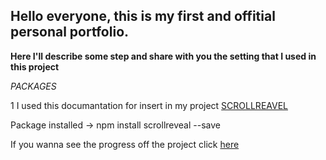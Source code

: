 ## Hello everyone, this is my first and offitial personal portfolio.

**Here I'll describe some step and share with you the setting that I used in this project**

*PACKAGES*

1 I used this documantation for insert in my project [SCROLLREAVEL](https://scrollrevealjs.org/guide/hello-world.html)

Package installed -> npm install scrollreveal --save


<p>If you wanna see the progress off the project click <a href="https://vini-it-portfolio.vercel.app/" target="_blank">here</a></p>